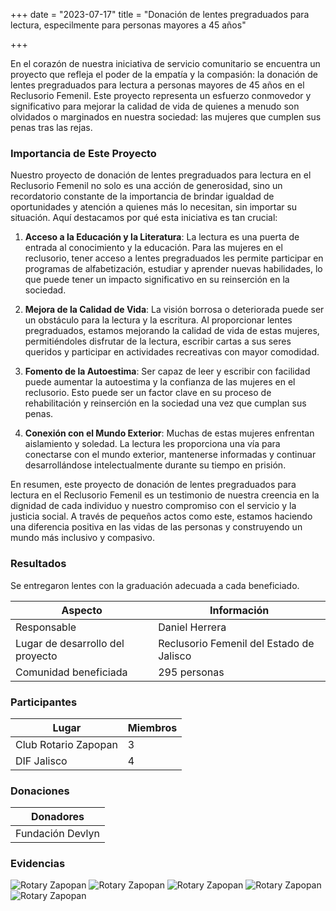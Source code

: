 +++
date = "2023-07-17"
title = "Donación de lentes pregraduados para lectura, especilmente para personas mayores a 45 años"

+++

En el corazón de nuestra iniciativa de servicio comunitario se encuentra un proyecto que refleja el poder de la empatía y la compasión: la donación de lentes pregraduados para lectura a personas mayores de 45 años en el Reclusorio Femenil. Este proyecto representa un esfuerzo conmovedor y significativo para mejorar la calidad de vida de quienes a menudo son olvidados o marginados en nuestra sociedad: las mujeres que cumplen sus penas tras las rejas.

<!--more-->

### Importancia de Este Proyecto

Nuestro proyecto de donación de lentes pregraduados para lectura en el Reclusorio Femenil no solo es una acción de generosidad, sino un recordatorio constante de la importancia de brindar igualdad de oportunidades y atención a quienes más lo necesitan, sin importar su situación. Aquí destacamos por qué esta iniciativa es tan crucial:

1. **Acceso a la Educación y la Literatura**: La lectura es una puerta de entrada al conocimiento y la educación. Para las mujeres en el reclusorio, tener acceso a lentes pregraduados les permite participar en programas de alfabetización, estudiar y aprender nuevas habilidades, lo que puede tener un impacto significativo en su reinserción en la sociedad.

2. **Mejora de la Calidad de Vida**: La visión borrosa o deteriorada puede ser un obstáculo para la lectura y la escritura. Al proporcionar lentes pregraduados, estamos mejorando la calidad de vida de estas mujeres, permitiéndoles disfrutar de la lectura, escribir cartas a sus seres queridos y participar en actividades recreativas con mayor comodidad.

3. **Fomento de la Autoestima**: Ser capaz de leer y escribir con facilidad puede aumentar la autoestima y la confianza de las mujeres en el reclusorio. Esto puede ser un factor clave en su proceso de rehabilitación y reinserción en la sociedad una vez que cumplan sus penas.

4. **Conexión con el Mundo Exterior**: Muchas de estas mujeres enfrentan aislamiento y soledad. La lectura les proporciona una vía para conectarse con el mundo exterior, mantenerse informadas y continuar desarrollándose intelectualmente durante su tiempo en prisión.

En resumen, este proyecto de donación de lentes pregraduados para lectura en el Reclusorio Femenil es un testimonio de nuestra creencia en la dignidad de cada individuo y nuestro compromiso con el servicio y la justicia social. A través de pequeños actos como este, estamos haciendo una diferencia positiva en las vidas de las personas y construyendo un mundo más inclusivo y compasivo.

### Resultados

Se entregaron lentes con la graduación adecuada a cada beneficiado.

| Aspecto | Información |
| ---------------------- | ---------------- |
| Responsable | Daniel Herrera |
| Lugar de desarrollo del proyecto | Reclusorio Femenil del Estado de Jalisco |
| Comunidad beneficiada | 295 personas |

### Participantes

| Lugar |  Miembros |
| --- | --- |
| Club Rotario Zapopan | 3 |
| DIF Jalisco | 4 |

### Donaciones

| Donadores |
| --- |
| Fundación Devlyn |

### Evidencias

<!--![Rotary Zapopan](/images/proyectos/reclusorio-femenil/1.jpg)
![Rotary Zapopan](/images/proyectos/reclusorio-femenil/2.jpg)
![Rotary Zapopan](/images/proyectos/reclusorio-femenil/5.jpg)
![Rotary Zapopan](/images/proyectos/reclusorio-femenil/6.jpg)
![Rotary Zapopan](/images/proyectos/reclusorio-femenil/7.jpg)
![Rotary Zapopan](/images/proyectos/reclusorio-femenil/8.jpg)
![Rotary Zapopan](/images/proyectos/reclusorio-femenil/9.jpg)
![Rotary Zapopan](/images/proyectos/reclusorio-femenil/10.jpg)
![Rotary Zapopan](/images/proyectos/reclusorio-femenil/12.jpg)
![Rotary Zapopan](/images/proyectos/reclusorio-femenil/13.jpg)
![Rotary Zapopan](/images/proyectos/reclusorio-femenil/15.jpg)
![Rotary Zapopan](/images/proyectos/reclusorio-femenil/16.jpg)
![Rotary Zapopan](/images/proyectos/reclusorio-femenil/17.jpg)
![Rotary Zapopan](/images/proyectos/reclusorio-femenil/DHM.jpg)
![Rotary Zapopan](/images/proyectos/reclusorio-femenil/18.jpg) -->
![Rotary Zapopan](/images/proyectos/reclusorio-femenil/ALEX.jpg)
![Rotary Zapopan](/images/proyectos/reclusorio-femenil/14.jpg)
![Rotary Zapopan](/images/proyectos/reclusorio-femenil/19.jpg)
![Rotary Zapopan](/images/proyectos/reclusorio-femenil/20.jpg)
![Rotary Zapopan](/images/proyectos/reclusorio-femenil/11.jpg)
